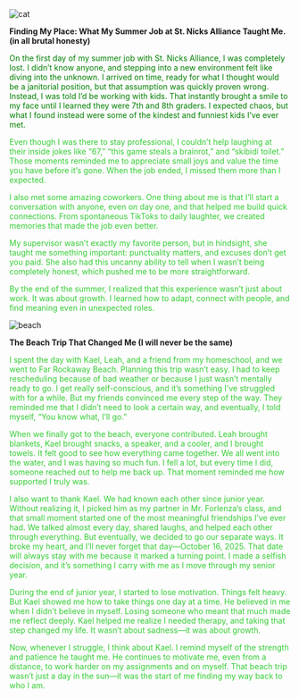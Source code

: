 <img src="/blog/images/Cats.jpg" alt="cat">

**Finding My Place: What My Summer Job at St. Nicks Alliance Taught Me. (in all brutal honesty)**

<span style="color: green;"> On the first day of my summer job with St. Nicks Alliance, I was completely lost. I didn’t know anyone, and stepping into a new environment felt like diving into the unknown. I arrived on time, ready for what I thought would be a janitorial position, but that assumption was quickly proven wrong. Instead, I was told I’d be working with kids. That instantly brought a smile to my face until I learned they were 7th and 8th graders. I expected chaos, but what I found instead were some of the kindest and funniest kids I’ve ever met.</span>

<span style="color: #32CD32;">Even though I was there to stay professional, I couldn’t help laughing at their inside jokes like “67,” “this game steals a brainrot,” and “skibidi toilet.” Those moments reminded me to appreciate small joys and value the time you have before it’s gone. When the job ended, I missed them more than I expected.</span>

<span style="color: #32CD32;">I also met some amazing coworkers. One thing about me is that I’ll start a conversation with anyone, even on day one, and that helped me build quick connections. From spontaneous TikToks to daily laughter, we created memories that made the job even better.</span>

<span style="color: #32CD32;">My supervisor wasn’t exactly my favorite person, but in hindsight, she taught me something important: punctuality matters, and excuses don’t get you paid. She also had this uncanny ability to tell when I wasn’t being completely honest, which pushed me to be more straightforward.</span>

<span style="color: #32CD32;">By the end of the summer, I realized that this experience wasn’t just about work. It was about growth. I learned how to adapt, connect with people, and find meaning even in unexpected roles.</span>


<img src="/blog/images/Beach.jpg" alt="beach">

**The Beach Trip That Changed Me (I will never be the same)**

<span style="color: #32CD32;">I spent the day with Kael, Leah, and a friend from my homeschool, and we went to Far Rockaway Beach. Planning this trip wasn’t easy. I had to keep rescheduling because of bad weather or because I just wasn’t mentally ready to go. I get really self-conscious, and it’s something I’ve struggled with for a while. But my friends convinced me every step of the way. They reminded me that I didn’t need to look a certain way, and eventually, I told myself, “You know what, I’ll go.”</span>

<span style="color: #32CD32;">When we finally got to the beach, everyone contributed. Leah brought blankets, Kael brought snacks, a speaker, and a cooler, and I brought towels. It felt good to see how everything came together. We all went into the water, and I was having so much fun. I fell a lot, but every time I did, someone reached out to help me back up. That moment reminded me how supported I truly was.</span>

<span style="color: #32CD32;">I also want to thank Kael. We had known each other since junior year. Without realizing it, I picked him as my partner in Mr. Forlenza’s class, and that small moment started one of the most meaningful friendships I’ve ever had. We talked almost every day, shared laughs, and helped each other through everything. But eventually, we decided to go our separate ways. It broke my heart, and I’ll never forget that day—October 16, 2025. That date will always stay with me because it marked a turning point. I made a selfish decision, and it’s something I carry with me as I move through my senior year.</span>

<span style="color: #32CD32;">During the end of junior year, I started to lose motivation. Things felt heavy. But Kael showed me how to take things one day at a time. He believed in me when I didn’t believe in myself. Losing someone who meant that much made me reflect deeply. Kael helped me realize I needed therapy, and taking that step changed my life. It wasn’t about sadness—it was about growth.</span>

<span style="color: #32CD32;">Now, whenever I struggle, I think about Kael. I remind myself of the strength and patience he taught me. He continues to motivate me, even from a distance, to work harder on my assignments and on myself. That beach trip wasn’t just a day in the sun—it was the start of me finding my way back to who I am.</span>